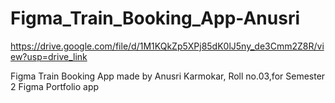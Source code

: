 # Figma_Train_Booking_App-Anusri

https://drive.google.com/file/d/1M1KQkZp5XPj85dK0lJ5ny_de3Cmm2Z8R/view?usp=drive_link

Figma Train Booking App made by Anusri Karmokar, Roll no.03,for Semester 2 Figma Portfolio app
